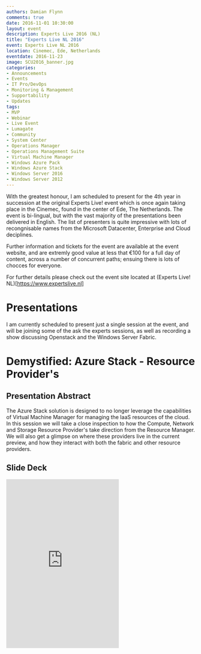 ```yaml
---
authors: Damian Flynn
comments: true
date: 2016-11-01 10:30:00
layout: event
description: Experts Live 2016 (NL)
title: "Experts Live NL 2016"
event: Experts Live NL 2016
location: Cinemec, Ede, Netherlands
eventdate: 2016-11-23
image: SCU2016_banner.jpg
categories:
- Announcements
- Events
- IT Pro/DevOps
- Monitoring & Management
- Supportability
- Updates
tags:
- MVP
- Webinar
- Live Event
- Lumagate
- Community
- System Center
- Operations Manager
- Operations Management Suite
- Virtual Machine Manager
- Windows Azure Pack
- Windows Azure Stack
- Windows Server 2016
- Windows Server 2012
---
```


<!--excerpt.start-->With the greatest honour, I am scheduled to present for the 4th year in succession at the original Experts Live! event which is once again taking place in the Cinemec, found in the center of Ede, The Netherlands.<!--excerpt.end--> The event is bi-lingual, but with the vast majority of the presentations been delivered in English. The list of presenters is quite impressive with lots of recongnisable names from the Microsoft Datacenter, Enterprise and Cloud deciplines.

Further information and tickets for the event are available at the event website, and are extremly good value at less that €100 for a full day of content, across a number of concurrent paths; ensuing there is lots of chocces for everyone.

For further details please check out the event site located at (Experts Live! NL)[https://www.expertslive.nl]

# Presentations
I am currently scheduled to present just a single session at the event, and will be joining some of the ask the experts sessions, as well as recording a show discussing Openstack and the Windows Server Fabric.


# Demystified: Azure Stack -  Resource Provider's
## Presentation Abstract

The Azure Stack solution is designed to no longer leverage the capabilities of Virtual Machine Manager for managing the IaaS resources of the cloud. In this session we will take a close inspection to how the Compute, Network and Storage Resource Provider's take direction from the Resource Manager. We will also get a glimpse on where these providers live in the current preview, and how they interact with both the fabric and other resource providers.

## Slide Deck

<iframe src='https://onedrive.live.com/embed?cid=BD3EF2B8303CD835&resid=BD3EF2B8303CD835%21236414&authkey=AKd_ymIK5zB3u9Q&em=2&wdAr=1.7777777777777777' class="clearfix col_full" height="450" frameborder='0' scrolling="no"></iframe>
